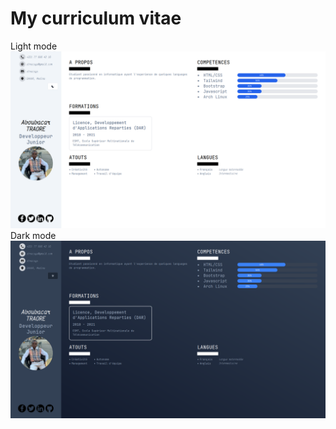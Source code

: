 # My curriculum vitae

Light mode ![Light CV](/img/cv-light.png "Light CV")
Dark mode ![Dark CV](/img/cv-dark.png "Dark CV")
